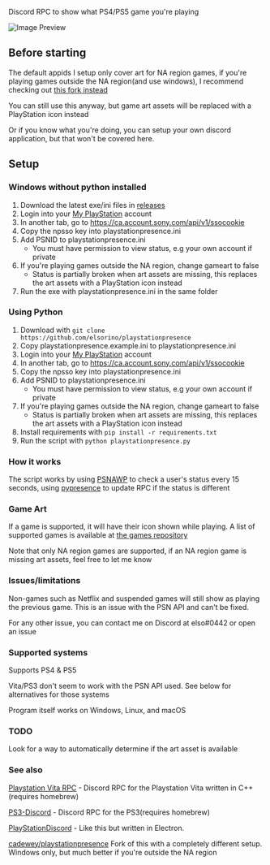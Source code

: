 Discord RPC to show what PS4/PS5 game you're playing

![Image Preview](https://i.imgur.com/O9qDYFf.png)

## Before starting
The default appids I setup only cover art for NA region games, if you're playing games outside the NA region(and use windows), I recommend checking out [this fork instead](https://github.com/cadewey/playstationpresence)

You can still use this anyway, but game art assets will be replaced with a PlayStation icon instead

Or if you know what you're doing, you can setup your own discord application, but that won't be covered here.
## Setup

### Windows without python installed
1. Download the latest exe/ini files in [releases](https://github.com/elsorino/playstationpresence/releases)
2. Login into your [My PlayStation](https://my.playstation.com/) account
3. In another tab, go to https://ca.account.sony.com/api/v1/ssocookie
4. Copy the npsso key into playstationpresence.ini
5. Add PSNID to playstationpresence.ini
   * You must have permission to view status, e.g your own account if private
6. If you're playing games outside the NA region, change gameart to false
   * Status is partially broken when art assets are missing, this replaces the art assets with a PlayStation icon instead
7. Run the exe with playstationpresence.ini in the same folder

### Using Python
1. Download with `git clone https://github.com/elsorino/playstationpresence`
2. Copy playstationpresence.example.ini to playstationpresence.ini
3. Login into your [My PlayStation](https://my.playstation.com/) account
4. In another tab, go to https://ca.account.sony.com/api/v1/ssocookie  
5. Copy the npsso key into playstationpresence.ini
6. Add PSNID to playstationpresence.ini
   * You must have permission to view status, e.g your own account if private
7. If you're playing games outside the NA region, change gameart to false
   * Status is partially broken when art assets are missing, this replaces the art assets with a PlayStation icon instead
8. Install requirements with `pip install -r requirements.txt`
9. Run the script with `python playstationpresence.py`

### How it works

The script works by using [PSNAWP](https://github.com/isFakeAccount/psnawp) to check a user's status every 15 seconds, using [pypresence](https://github.com/qwertyquerty/pypresence) to update RPC if the status is different

### Game Art

If a game is supported, it will have their icon shown while playing. A list of supported games is available at [the games repository](https://github.com/elsorino/playstationpresence-games)

Note that only NA region games are supported, if an NA region game is missing art assets, feel free to let me know

### Issues/limitations

Non-games such as Netflix and suspended games will still show as playing the previous game. This is an issue with the PSN API and can't be fixed.

For any other issue, you can contact me on Discord at elso#0442 or open an issue

### Supported systems

Supports PS4 & PS5

Vita/PS3 don't seem to work with the PSN API used. See below for alternatives for those systems

Program itself works on Windows, Linux, and macOS

### TODO

Look for a way to automatically determine if the art asset is available

### See also

[Playstation Vita RPC](https://github.com/TheMightyV/vita-presence-the-server) - Discord RPC for the Playstation Vita written in C++(requires homebrew)

[PS3-Discord](https://github.com/boozerboozeman/PS3-Discord) - Discord RPC for the PS3(requires homebrew)

[PlayStationDiscord](https://github.com/Tustin/PlayStationDiscord) - Like this but written in Electron.

[cadewey/playstationpresence](https://github.com/cadewey/playstationpresence) Fork of this with a completely different setup. Windows only, but much better if you're outside the NA region